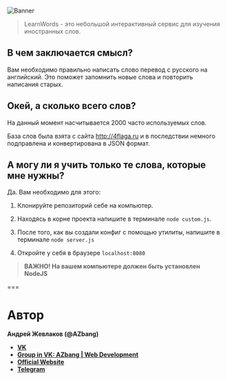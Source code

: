 ![Banner](https://pp.vk.me/c836729/v836729691/171d4/o58JCh-R47k.jpg)

> LearnWords - это небольшой интерактивный сервис для изучения иностранных слов.

## В чем заключается смысл?
Вам необходимо правильно написать слово перевод с русского на английский. Это поможет запомнить новые слова и повторить написания старых.

## Окей, а сколько всего слов?
На данный момент насчитывается 2000 часто используемых слов. 

База слов была взята с сайта http://4flaga.ru и в последствии немного подправлена и конвертирована в JSON формат.

## А могу ли я учить только те слова, которые мне нужны?
Да. Вам необходимо для этого:

1. Клонируйте репозиторий себе на компьютер. 
   
2. Находясь в корне проекта напишите в терминале `node custom.js`.

3. После того, как вы создали конфиг с помощью утилиты, напишите в терминале `node server.js`

4. Откройте у себя в браузере `localhost:8080`

> **ВАЖНО! На вашем компьютере должен быть установлен NodeJS**

===

# Автор
**Андрей Жевлаков (@AZbang)**
* __[VK](https://vk.com/id216312691)__
* __[Group in VK: AZbang | Web Development](https://vk.com/azbang)__
* __[Official Website](https://azbang.github.io/)__
* __[Telegram](https://telegram.me/AZbang)__


